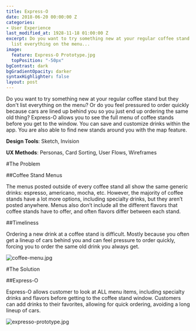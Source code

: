 ```yaml
---
title: Express-O
date: 2018-06-20 00:00:00 Z
categories:
- User Experience
last_modified_at: 1928-11-18 01:00:00 Z
excerpt: Do you want to try something new at your regular coffee stand but they don't
  list everything on the menu...
image:
  feature: Express-O Prototype.jpg
  topPosition: "-50px"
bgContrast: dark
bgGradientOpacity: darker
syntaxHighlighter: false
layout: post
---
```


Do you want to try something new at your regular coffee stand but they don't list everything on the menu? Or do you feel pressured to order quickly because cars are lined up behind you so you just end up ordering the same old thing? Express-O allows you to see the full menu of coffee stands before you get to the window. You can save and customize drinks within the app. You are also able to find new stands around you with the map feature.

**Design Tools**: Sketch, Invision

**UX Methods**: Personas, Card Sorting, User Flows, Wireframes

#The Problem

##Coffee Stand Menus

The menus posted outside of every coffee stand all show the same generic drinks: espresso, americano, mocha, etc. However, the majority of coffee stands have a lot more options, including specialty drinks, but they aren’t posted anywhere. Menus also don’t include all the different flavors that coffee stands have to offer, and often flavors differ between each stand.

##Timeliness

Ordering a new drink at a coffee stand is difficult. Mostly because you often get a lineup of cars behind you and can feel pressure to order quickly, forcing you to order the same old drink you always get. 

![coffee-menu.jpg](/uploads/coffee-menu.jpg)

#The Solution

##Express-O

Espress-O allows customer to look at ALL menu items, including specialty drinks and flavors before getting to the coffee stand window. Customers can add drinks to their favorites, allowing for quick ordering, avoiding a long lineup of cars.

![expresso-prototype.jpg](/uploads/expresso-prototype.jpg)
